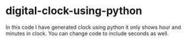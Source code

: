 # digital-clock-using-python
In this code I have generated clock using python it only shows hour and  minutes in clock. You can change code to include seconds as well.  
